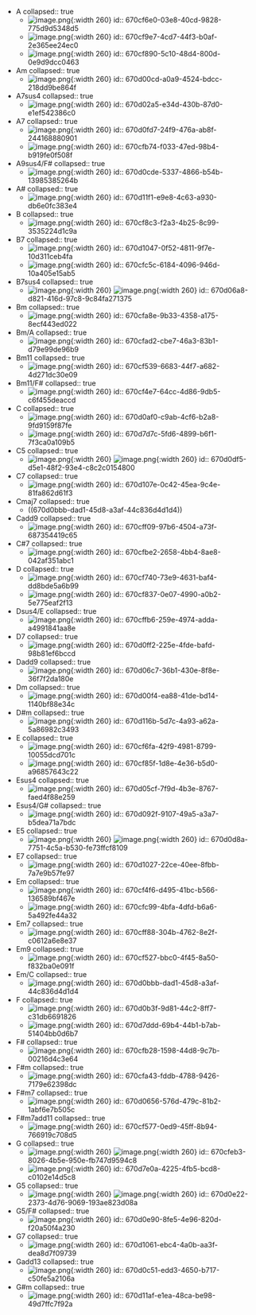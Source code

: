 - A
  collapsed:: true
	- ![image.png](../assets/image_1728902882234_0.png){:width 260}
	  id:: 670cf6e0-03e8-40cd-9828-775d9d5348d5
	- ![image.png](../assets/image_1728903655946_0.png){:width 260}
	  id:: 670cf9e7-4cd7-44f3-b0af-2e365ee24ec0
	- ![image.png](../assets/image_1728903313367_0.png){:width 260}
	  id:: 670cf890-5c10-48d4-800d-0e9d9dcc0463
- Am
  collapsed:: true
	- ![image.png](../assets/image_1728905422207_0.png){:width 260}
	  id:: 670d00cd-a0a9-4524-bdcc-218dd9be864f
- A7sus4
  collapsed:: true
	- ![image.png](../assets/image_1728906041948_0.png){:width 260}
	  id:: 670d02a5-e34d-430b-87d0-e1ef542386c0
- A7
  collapsed:: true
	- ![image.png](../assets/image_1728909271991_0.png){:width 260}
	  id:: 670d0fd7-24f9-476a-ab8f-244168880901
	- ![image.png](../assets/image_1728904737498_0.png){:width 260}
	  id:: 670cfb74-f033-47ed-98b4-b919fe0f508f
- A9sus4/F#
  collapsed:: true
	- ![image.png](../assets/image_1728908510949_0.png){:width 260}
	  id:: 670d0cde-5337-4866-b54b-13985385264b
- A#
  collapsed:: true
	- ![image.png](../assets/image_1728909810521_0.png){:width 260}
	  id:: 670d11f1-e9e8-4c63-a930-db6e0fc383e4
- B
  collapsed:: true
	- ![image.png](../assets/image_1728903364971_0.png){:width 260}
	  id:: 670cf8c3-f2a3-4b25-8c99-3535224d1c9a
- B7
  collapsed:: true
	- ![image.png](../assets/image_1728909383831_0.png){:width 260}
	  id:: 670d1047-0f52-4811-9f7e-10d311ceb4fa
	- ![image.png](../assets/image_1728904285611_0.png){:width 260}
	  id:: 670cfc5c-6184-4096-946d-10a405e15ab5
- B7sus4
  collapsed:: true
	- ![image.png](../assets/image_1728906921393_0.png){:width 260} ![image.png](../assets/image_1728907018183_0.png){:width 260}
	  id:: 670d06a8-d821-416d-97c8-9c84fa271375
- Bm
  collapsed:: true
	- ![image.png](../assets/image_1728903823852_0.png){:width 260}
	  id:: 670cfa8e-9b33-4358-a175-8ecf443ed022
- Bm/A
  collapsed:: true
	- ![image.png](../assets/image_1728903891933_0.png){:width 260}
	  id:: 670cfad2-cbe7-46a3-83b1-d79e99de96b9
- Bm11
  collapsed:: true
	- ![image.png](../assets/image_1728901124751_0.png){:width 260}
	  id:: 670cf539-6683-44f7-a682-4d271dc30e09
- Bm11/F#
  collapsed:: true
	- ![image.png](../assets/image_1728900847201_0.png){:width 260}
	  id:: 670cf4e7-64cc-4d86-9db5-c6f455deaccd
- C
  collapsed:: true
	- ![image.png](../assets/image_1728908014865_0.png){:width 260}
	  id:: 670d0af0-c9ab-4cf6-b2a8-9fd9159f87fe
	- ![image.png](../assets/image_1728937340874_0.png){:width 260}
	  id:: 670d7d7c-5fd6-4899-b6f1-7f3ca0a109b5
- C5
  collapsed:: true
	- ![image.png](../assets/image_1728908791297_0.png){:width 260} ![image.png](../assets/image_1728908862554_0.png){:width 260}
	  id:: 670d0df5-d5e1-48f2-93e4-c8c2c0154800
- C7
  collapsed:: true
	- ![image.png](../assets/image_1728909440354_0.png){:width 260}
	  id:: 670d107e-0c42-45ea-9c4e-81fa862d61f3
- Cmaj7
  collapsed:: true
	- ((670d0bbb-dad1-45d8-a3af-44c836d4d1d4))
- Cadd9
  collapsed:: true
	- ![image.png](../assets/image_1728905066740_0.png){:width 260}
	  id:: 670cff09-97b6-4504-a73f-687354419c65
- C\#7
  collapsed:: true
	- ![image.png](../assets/image_1728904162901_0.png){:width 260}
	  id:: 670cfbe2-2658-4bb4-8ae8-042af351abc1
- D
  collapsed:: true
	- ![image.png](../assets/image_1728902976942_0.png){:width 260}
	  id:: 670cf740-73e9-4631-baf4-dd8bde5a6b99
	- ![image.png](../assets/image_1728903615961_0.png){:width 260}
	  id:: 670cf837-0e07-4990-a0b2-5e775eaf2f13
- Dsus4/E
  collapsed:: true
	- ![image.png](../assets/image_1728905143324_0.png){:width 260}
	  id:: 670cffb6-259e-4974-adda-a4991841aa8e
- D7
  collapsed:: true
	- ![image.png](../assets/image_1728909319039_0.png){:width 260}
	  id:: 670d0ff2-225e-4fde-bafd-98b81ef6bccd
- Dadd9
  collapsed:: true
	- ![image.png](../assets/image_1728906952473_0.png){:width 260}
	  id:: 670d06c7-36b1-430e-8f8e-36f7f2da180e
- Dm
  collapsed:: true
	- ![image.png](../assets/image_1728905460937_0.png){:width 260}
	  id:: 670d00f4-ea88-41de-bd14-1140bf88e34c
- D\#m
  collapsed:: true
	- ![image.png](../assets/image_1728909676743_0.png){:width 260}
	  id:: 670d116b-5d7c-4a93-a62a-5a86982c3493
- E
  collapsed:: true
	- ![image.png](../assets/image_1728902919553_0.png){:width 260}
	  id:: 670cf6fa-42f9-4981-8799-10055dcd701c
	- ![image.png](../assets/image_1728903264788_0.png){:width 260}
	  id:: 670cf85f-1d8e-4e36-b5d0-a96857643c22
- Esus4
  collapsed:: true
	- ![image.png](../assets/image_1728906704230_0.png){:width 260}
	  id:: 670d05cf-7f9d-4b3e-8767-faed4f88e259
- Esus4/G#
  collapsed:: true
	- ![image.png](../assets/image_1728907567950_0.png){:width 260}
	  id:: 670d092f-9107-49a5-a3a7-b5dea71a7bdc
- E5
  collapsed:: true
	- ![image.png](../assets/image_1728908727567_0.png){:width 260} ![image.png](../assets/image_1728908882713_0.png){:width 260}
	  id:: 670d0d8a-7751-4c5a-b530-fe73ffcf8109
- E7
  collapsed:: true
	- ![image.png](../assets/image_1728909352397_0.png){:width 260}
	  id:: 670d1027-22ce-40ee-8fbb-7a7e9b57fe97
- Em
  collapsed:: true
	- ![image.png](../assets/image_1728901158938_0.png){:width 260}
	  id:: 670cf4f6-d495-41bc-b566-136589bf467e
	- ![image.png](../assets/image_1728904346358_0.png){:width 260}
	  id:: 670cfc99-4bfa-4dfd-b6a6-5a492fe44a32
- Em7
  collapsed:: true
	- ![image.png](../assets/image_1728905097526_0.png){:width 260}
	  id:: 670cff88-304b-4762-8e2f-c0612a6e8e37
- Em9
  collapsed:: true
	- ![image.png](../assets/image_1728900572209_0.png){:width 260}
	  id:: 670cf527-bbc0-4f45-8a50-f832ba0e091f
- Em/C
  collapsed:: true
	- ![image.png](../assets/image_1728908220632_0.png){:width 260}
	  id:: 670d0bbb-dad1-45d8-a3af-44c836d4d1d4
- F
  collapsed:: true
	- ![image.png](../assets/image_1728908094000_0.png){:width 260}
	  id:: 670d0b3f-9d81-44c2-8ff7-c31db6691826
	- ![image.png](../assets/image_1728937438270_0.png){:width 260}
	  id:: 670d7ddd-69b4-44b1-b7ab-51404bb0d6b7
- F#
  collapsed:: true
	- ![image.png](../assets/image_1728903977410_0.png){:width 260}
	  id:: 670cfb28-1598-44d8-9c7b-00216d4c3e64
- F\#m
  collapsed:: true
	- ![image.png](../assets/image_1728903749900_0.png){:width 260}
	  id:: 670cfa43-fddb-4788-9426-7179e62398dc
- F\#m7
  collapsed:: true
	- ![image.png](../assets/image_1728906839441_0.png){:width 260}
	  id:: 670d0656-576d-479c-81b2-1abf6e7b505c
- F\#m7add11
  collapsed:: true
	- ![image.png](../assets/image_1728901035804_0.png){:width 260}
	  id:: 670cf577-0ed9-45ff-8b94-766919c708d5
- G
  collapsed:: true
	- ![image.png](../assets/image_1728904885341_0.png){:width 260} ![image.png](../assets/image_1728904938304_0.png){:width 260}
	  id:: 670cfeb3-8026-4b5e-950e-fb747d9594c8
	- ![image.png](../assets/image_1728937484495_0.png){:width 260}
	  id:: 670d7e0a-4225-4fb5-bcd8-c0102e14d5c8
- G5
  collapsed:: true
	- ![image.png](../assets/image_1728908834612_0.png){:width 260} ![image.png](../assets/image_1728908845154_0.png){:width 260}
	  id:: 670d0e22-2373-4d76-9069-193ae823d08a
- G5/F#
  collapsed:: true
	- ![image.png](../assets/image_1728908974470_0.png){:width 260}
	  id:: 670d0e90-8fe5-4e96-820d-f20a50f4a230
- G7
  collapsed:: true
	- ![image.png](../assets/image_1728909410573_0.png){:width 260}
	  id:: 670d1061-ebc4-4a0b-aa3f-dea8d7f09739
- Gadd13
  collapsed:: true
	- ![image.png](../assets/image_1728908370410_0.png){:width 260}
	  id:: 670d0c51-edd3-4650-b717-c50fe5a2106a
- G\#m
  collapsed:: true
	- ![image.png](../assets/image_1728909767071_0.png){:width 260}
	  id:: 670d11af-e1ea-48ca-be98-49d7ffc7f92a